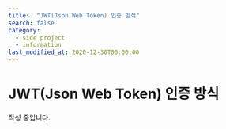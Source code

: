 ```yaml
---
title:  "JWT(Json Web Token) 인증 방식"
search: false
category: 
  - side project
  - information
last_modified_at: 2020-12-30T00:00:00
---
```


# JWT(Json Web Token) 인증 방식
작성 중입니다.